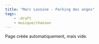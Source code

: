 ```yaml
---
title: "Marc Lavoine - Parking des anges"
tags:
    - -draft
    - musique/chanson
---
```


Page créée automatiquement, mais vide.
